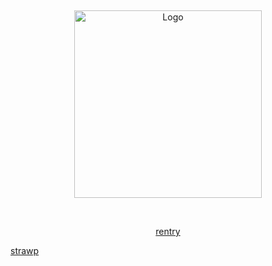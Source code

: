
⠀
⠀

<p align="center">
  <img src="https://cdn.discordapp.com/attachments/1062717625764950068/1431541378932019251/Untitled1608_20251025151341.png?ex=68fdca4d&is=68fc78cd&hm=921e6614e0c918ac44483eb10ea7b1dbde925b7fd83a798b22282f7459ac8b42&" alt="Logo" width="300">
</p>


⠀
⠀
<p align="center">
  <a href="https://rentry.co/cipherites">rentry</a>
  
  <a href="https://cipherites.straw.page/">strawp</a>
</p>

